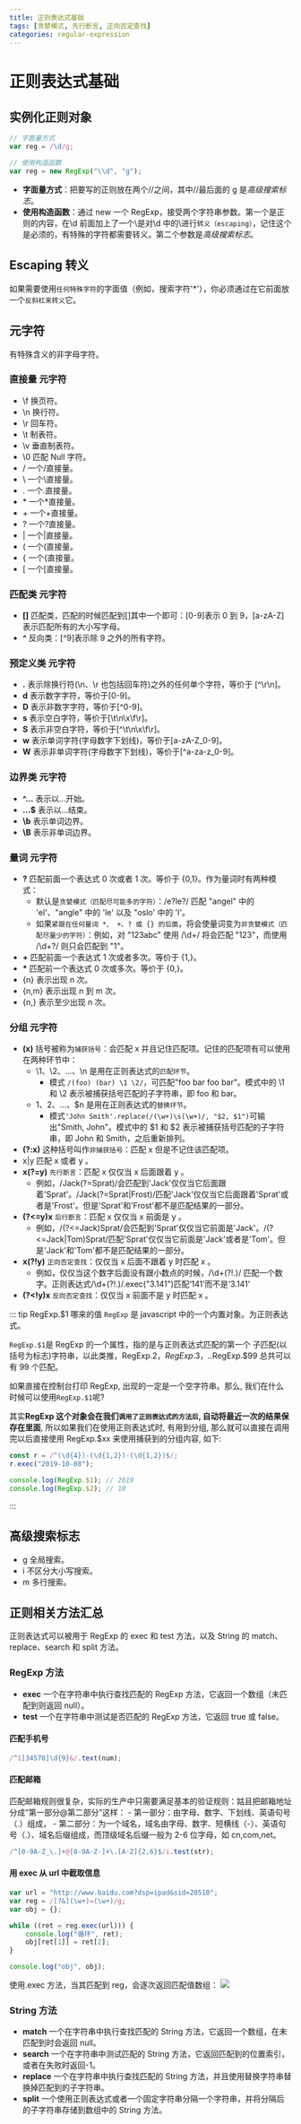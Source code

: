 ```yaml
---
title: 正则表达式基础
tags: [贪婪模式, 先行断言, 正向否定查找]
categories: regular-expression
---
```


# 正则表达式基础

## 实例化正则对象

```js
// 字面量方式
var reg = /\d/g;

// 使用构造函数
var reg = new RegExp("\\d", "g");
```

- **字面量方式**：把要写的正则放在两个//之间，其中//最后面的 g 是*高级搜索标志*。
- **使用构造函数**：通过 new 一个 RegExp，接受两个字符串参数。第一个是正则的内容，在\d 前面加上了一个\是对\d 中的\进行`转义（escaping）`，记住这个是必须的，有特殊的字符都需要转义。第二个参数是*高级搜索标志*。

## Escaping 转义

如果需要使用`任何特殊字符`的字面值（例如，搜索字符'\*'），你必须通过在它前面放一个`反斜杠来转义`它。

## 元字符

有特殊含义的非字母字符。

### 直接量 元字符

- \f 换页符。
- \n 换行符。
- \r 回车符。
- \t 制表符。
- \v 垂直制表符。
- \0 匹配 Null 字符。
- \/ 一个/直接量。
- \\ 一个\直接量。
- \. 一个.直接量。
- \* 一个\*直接量。
- \+ 一个+直接量。
- \? 一个?直接量。
- \| 一个|直接量。
- \( 一个(直接量。
- \{ 一个{直接量。
- \[ 一个[直接量。

### 匹配类 元字符

- **[]** 匹配类，匹配的时候匹配到[]其中一个即可：[0-9]表示 0 到 9，[a-zA-Z]表示匹配所有的大小写字母。
- **^** 反向类：[^9]表示除 9 之外的所有字符。

### 预定义类 元字符

- **.** 表示除换行符(\n、\r 也包括回车符)之外的任何单个字符，等价于 [^\r\n]。
- **d** 表示数字字符，等价于[0-9]。
- **D** 表示非数字字符，等价于[^0-9]。
- **s** 表示空白字符，等价于[\t\n\x\f\r]。
- **S** 表示非空白字符，等价于[^\t\n\x\f\r]。
- **w** 表示单词字符(字母数字下划线)，等价于[a-zA-Z_0-9]。
- **W** 表示非单词字符(字母数字下划线)，等价于[^a-za-z_0-9]。

### 边界类 元字符

- **^...** 表示以...开始。
- **...\$** 表示以...结束。
- **\b** 表示单词边界。
- **\B** 表示非单词边界。

### 量词 元字符

- **?** 匹配前面一个表达式 0 次或者 1 次。等价于 {0,1}。作为量词时有两种模式：
  - 默认是`贪婪模式（匹配尽可能多的字符）`：/e?le?/ 匹配 "angel" 中的 'el'、"angle" 中的 'le' 以及 "oslo' 中的 'l'。
  - 如果`紧跟在任何量词 *、 +、? 或 {} 的后面`，将会使量词变为`非贪婪模式（匹配尽量少的字符）`：例如，对 "123abc" 使用 /\d+/ 将会匹配 "123"，而使用 /\d+?/ 则只会匹配到 "1"。
- **+** 匹配前面一个表达式 1 次或者多次。等价于 {1,}。
- **\*** 匹配前一个表达式 0 次或多次。等价于 {0,}。
- {n} 表示出现 n 次。
- {n,m} 表示出现 n 到 m 次。
- {n,} 表示至少出现 n 次。

### 分组 元字符

- **(x)** 括号被称为`捕获括号`：会匹配 x 并且记住匹配项。记住的匹配项有可以使用在两种环节中：
  - \1、\2、...、\n 是用在正则表达式的`匹配环节`。
    - 模式 `/(foo) (bar) \1 \2/`，可匹配"foo bar foo bar"。模式中的 \1 和 \2 表示被捕获括号匹配的子字符串，即 foo 和 bar。
  - $1、$2、...、\$n 是用在正则表达式的`替换环节`。
    - 模式`'John Smith'.replace(/(\w+)\s(\w+)/, "$2, $1")`可输出"Smith, John"。模式中的 $1 和 $2 表示被捕获括号匹配的子字符串，即 John 和 Smith，之后重新排列。
- **(?:x)** 这种括号叫作`非捕获括号`：匹配 x 但是不记住该匹配项。
- x|y 匹配 x 或者 y 。
- **x(?=y)** `先行断言`：匹配 x 仅仅当 x 后面跟着 y 。
  - 例如，/Jack(?=Sprat)/会匹配到'Jack'仅仅当它后面跟着'Sprat'。/Jack(?=Sprat|Frost)/匹配'Jack'仅仅当它后面跟着'Sprat'或者是'Frost'。但是'Sprat'和'Frost'都不是匹配结果的一部分。
- **(?<=y)x** `后行断言`：匹配 x 仅仅当 x 前面是 y 。
  - 例如，/(?<=Jack)Sprat/会匹配到'Sprat'仅仅当它前面是'Jack'。/(?<=Jack|Tom)Sprat/匹配'Sprat'仅仅当它前面是'Jack'或者是'Tom'。但是'Jack'和'Tom'都不是匹配结果的一部分。
- **x(?!y)** `正向否定查找`：仅仅当 x 后面不跟着 y 时匹配 x 。
  - 例如，仅仅当这个数字后面没有跟小数点的时候，/\d+(?!\.)/ 匹配一个数字。正则表达式/\d+(?!\.)/.exec("3.141")匹配‘141’而不是‘3.141’
- **(?<!y)x** `反向否定查找`：仅仅当 x 前面不是 y 时匹配 x 。

::: tip RegExp.\$1 哪来的值
`RegExp` 是 javascript 中的一个内置对象。为正则表达式。

`RegExp.$1`是 RegExp 的一个属性，指的是与正则表达式匹配的第一个 子匹配(以括号为标志)字符串，以此类推，RegExp.$2，RegExp.$3，..RegExp.\$99 总共可以有 99 个匹配。

如果直接在控制台打印 RegExp, 出现的一定是一个空字符串。那么, 我们在什么时候可以使用`RegExp.$1`呢?

其实**RegExp 这个对象会在我们`调用了正则表达式的方法后`, 自动将最近一次的结果保存在里面**, 所以如果我们在使用正则表达式时, 有用到分组, 那么就可以直接在调用完以后直接使用 RegExp.\$xx 来使用捕获到的分组内容, 如下:

```js
const r = /^(\d{4})-(\d{1,2})-(\d{1,2})$/;
r.exec("2019-10-08");

console.log(RegExp.$1); // 2019
console.log(RegExp.$2); // 10
```

:::

## 高级搜索标志

- g 全局搜索。
- i 不区分大小写搜索。
- m 多行搜索。

## 正则相关方法汇总

正则表达式可以被用于 RegExp 的 exec 和 test 方法，以及 String 的 match、replace、search 和 split 方法。

### RegExp 方法

- **exec** 一个在字符串中执行查找匹配的 RegExp 方法，它返回一个数组（未匹配到则返回 null）。
- **test** 一个在字符串中测试是否匹配的 RegExp 方法，它返回 true 或 false。

#### 匹配手机号

```js
/^1[34578]\d{9}&/.text(num);
```

#### 匹配邮箱

匹配邮箱规则很复杂，实际的生产中只需要满足基本的验证规则：姑且把邮箱地址分成“第一部分@第二部分”这样： - 第一部分：由字母、数字、下划线、英语句号（.）组成， - 第二部分：为一个域名，域名由字母、数字、短横线（-）、英语句号（.）、域名后缀组成，而顶级域名后缀一般为 2-6 位字母，如 cn,com,net。

```js
/^[0-9A-Z_\.]+@[0-9A-Z-]+\.[A-Z]{2,6}$/i.test(str);
```

#### 用 exec 从 url 中截取信息

```js
var url = "http://www.baidu.com?dsp=ipad&sid=20510";
var reg = /[?&](\w+)=(\w+)/g;
var obj = {};

while ((ret = reg.exec(url))) {
	console.log("循环", ret);
	obj[ret[1]] = ret[2];
}

console.log("obj", obj);
```

使用.exec 方法，当其匹配到 reg，会逐次返回匹配值数组：
![](./images/reg-exec.png)

### String 方法

- **match** 一个在字符串中执行查找匹配的 String 方法，它返回一个数组，在未匹配到时会返回 null。
- **search** 一个在字符串中测试匹配的 String 方法，它返回匹配到的位置索引，或者在失败时返回-1。
- **replace** 一个在字符串中执行查找匹配的 String 方法，并且使用替换字符串替换掉匹配到的子字符串。
- **split** 一个使用正则表达式或者一个固定字符串分隔一个字符串，并将分隔后的子字符串存储到数组中的 String 方法。
